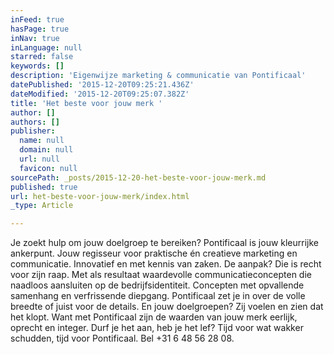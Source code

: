 ```yaml
---
inFeed: true
hasPage: true
inNav: true
inLanguage: null
starred: false
keywords: []
description: 'Eigenwijze marketing & communicatie van Pontificaal'
datePublished: '2015-12-20T09:25:21.436Z'
dateModified: '2015-12-20T09:25:07.382Z'
title: 'Het beste voor jouw merk '
author: []
authors: []
publisher:
  name: null
  domain: null
  url: null
  favicon: null
sourcePath: _posts/2015-12-20-het-beste-voor-jouw-merk.md
published: true
url: het-beste-voor-jouw-merk/index.html
_type: Article

---
```

Je zoekt hulp om jouw doelgroep te bereiken? Pontificaal is jouw
kleurrijke ankerpunt. Jouw regisseur voor praktische én creatieve marketing en
communicatie. Innovatief en met kennis van zaken. De aanpak? Die is recht voor
zijn raap. Met als resultaat waardevolle communicatieconcepten die naadloos
aansluiten op de bedrijfsidentiteit. Concepten met opvallende samenhang en verfrissende
diepgang. Pontificaal zet je in over de volle breedte of juist voor de details.
En jouw doelgroepen? Zij voelen en zien dat het klopt. Want met Pontificaal
zijn de waarden van jouw merk eerlijk, oprecht en integer. Durf je het aan, heb
je het lef? Tijd voor wat wakker schudden, tijd voor Pontificaal. Bel +31 6 48
56 28 08\.